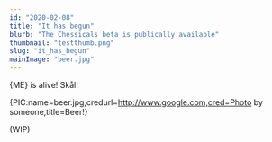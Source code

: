 ```yaml
---
id: "2020-02-08"
title: "It has begun"
blurb: "The Chessicals beta is publically available"
thumbnail: "testthumb.png"
slug: "it_has_begun"
mainImage: "beer.jpg"
---
```


{ME} is alive! Skål!

{PIC:name=beer.jpg,credurl=http://www.google.com,cred=Photo by someone,title=Beer!}

(WIP)
